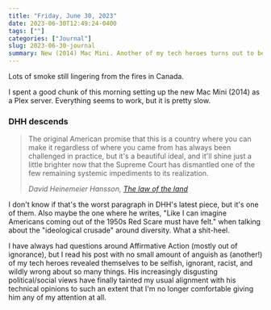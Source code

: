 ```yaml
---
title: "Friday, June 30, 2023"
date: 2023-06-30T12:49:24-0400
tags: [""]
categories: ["Journal"]
slug: 2023-06-30-journal
summary: New (2014) Mac Mini. Another of my tech heroes turns out to be an over-privileged racist dick.
---
```



Lots of smoke still lingering from the fires in Canada. 

I spent a good chunk of this morning setting up the new Mac Mini (2014) as a Plex server. Everything seems to work, but it is pretty slow. 


### DHH descends
> The original American promise that this is a country where you can make it regardless of where you came from has always been challenged in practice, but it's a beautiful ideal, and it'll shine just a little brighter now that the Supreme Court has dismantled one of the few remaining systemic impediments to its realization.
> 
> <cite>David Heinemeier Hansson, [The law of the land](https://world.hey.com/dhh/the-law-of-the-land-c2231109)</cite>

I don't know if that's the worst paragraph in DHH's latest piece, but it's one of them. Also maybe the one where he writes, "Like I can imagine Americans coming out of the 1950s Red Scare must have felt." when talking about the "ideological crusade" around diversity. What a shit-heel.

I have always had questions around Affirmative Action (mostly out of ignorance), but I read his post with no small amount of anguish as (another!) of my tech heroes revealed themselves to be selfish, ignorant, racist, and wildly wrong about so many things. His increasingly disgusting political/social views have finally tainted my usual alignment with his technical opinions to such an extent that I'm no longer comfortable giving him any of my attention at all.